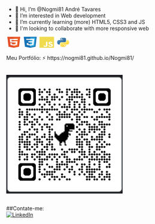 - 👋 Hi, I’m @Nogmi81 André Tavares
- 👀 I’m interested in Web development
- 🌱 I’m currently learning (more) HTML5, CSS3 and JS
- 💞️ I'm looking to collaborate with more responsive web

 
<!-- <div>
  <a href="https://github.com/Nogmi81">
       <img height="180em" src="https://github-readme-stats.vercel.app/api/top-langs/?username=nogmi81&layout=compact&langs_count=16&theme=dracula"/>
  </a>
</div> -->

<div style="display: inline-block">
  <img align="center" alt="HTML5" height="30" width="40" src="https://raw.githubusercontent.com/devicons/devicon/master/icons/html5/html5-original.svg">
  <img align="center" alt="CSS3" height="30" width="40" src="https://raw.githubusercontent.com/devicons/devicon/master/icons/css3/css3-original.svg">
  <img align="center" alt="Js" height="30" width="40" src="https://raw.githubusercontent.com/devicons/devicon/master/icons/javascript/javascript-plain.svg">
  <img align="center" alt="Python" height="30" width="40" src="https://raw.githubusercontent.com/devicons/devicon/master/icons/python/python-original.svg">
 </div>
 <br><br>Meu Portfólio:
 ⚡ https://nogmi81.github.io/Nogmi81/
<p> <br><img align="center" src="https://github.com/Nogmi81/Nogmi81/blob/main/img/QRCode.png"></p>
<br>##Contate-me:
<div>
 <a href="https://www.linkedin.com/in/andretnmiranda/" target="_blank">
   <img src="https://img.shields.io/badge/-LinkedIn-0077B5?style=for-the-badge&logo=linkedin&logoColor=white" alt="LinkedIn">
  </a>
</div>




